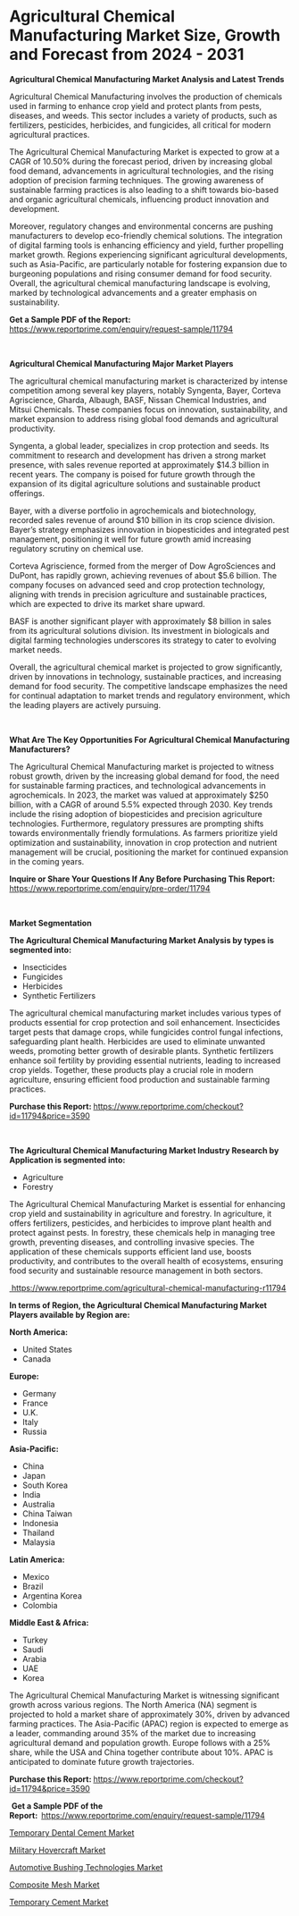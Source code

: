 <p><h1>Agricultural Chemical Manufacturing Market Size, Growth and Forecast from 2024 - 2031</h1></p><p><strong>Agricultural Chemical Manufacturing Market Analysis and Latest Trends</strong></p>
<p><p>Agricultural Chemical Manufacturing involves the production of chemicals used in farming to enhance crop yield and protect plants from pests, diseases, and weeds. This sector includes a variety of products, such as fertilizers, pesticides, herbicides, and fungicides, all critical for modern agricultural practices.</p><p>The Agricultural Chemical Manufacturing Market is expected to grow at a CAGR of 10.50% during the forecast period, driven by increasing global food demand, advancements in agricultural technologies, and the rising adoption of precision farming techniques. The growing awareness of sustainable farming practices is also leading to a shift towards bio-based and organic agricultural chemicals, influencing product innovation and development.</p><p>Moreover, regulatory changes and environmental concerns are pushing manufacturers to develop eco-friendly chemical solutions. The integration of digital farming tools is enhancing efficiency and yield, further propelling market growth. Regions experiencing significant agricultural developments, such as Asia-Pacific, are particularly notable for fostering expansion due to burgeoning populations and rising consumer demand for food security. Overall, the agricultural chemical manufacturing landscape is evolving, marked by technological advancements and a greater emphasis on sustainability.</p></p>
<p><strong>Get a Sample PDF of the Report:&nbsp;</strong> <a href="https://www.reportprime.com/enquiry/request-sample/11794?utm_campaign=62&utm_medium=2&utm_source=Github&utm_content=ia&utm_term=24122024&utm_id=agricultural-chemical-manufacturing">https://www.reportprime.com/enquiry/request-sample/11794</a></p>
<p>&nbsp;</p>
<p><strong>Agricultural Chemical Manufacturing Major Market Players</strong></p>
<p><p>The agricultural chemical manufacturing market is characterized by intense competition among several key players, notably Syngenta, Bayer, Corteva Agriscience, Gharda, Albaugh, BASF, Nissan Chemical Industries, and Mitsui Chemicals. These companies focus on innovation, sustainability, and market expansion to address rising global food demands and agricultural productivity.</p><p>Syngenta, a global leader, specializes in crop protection and seeds. Its commitment to research and development has driven a strong market presence, with sales revenue reported at approximately $14.3 billion in recent years. The company is poised for future growth through the expansion of its digital agriculture solutions and sustainable product offerings.</p><p>Bayer, with a diverse portfolio in agrochemicals and biotechnology, recorded sales revenue of around $10 billion in its crop science division. Bayer’s strategy emphasizes innovation in biopesticides and integrated pest management, positioning it well for future growth amid increasing regulatory scrutiny on chemical use.</p><p>Corteva Agriscience, formed from the merger of Dow AgroSciences and DuPont, has rapidly grown, achieving revenues of about $5.6 billion. The company focuses on advanced seed and crop protection technology, aligning with trends in precision agriculture and sustainable practices, which are expected to drive its market share upward.</p><p>BASF is another significant player with approximately $8 billion in sales from its agricultural solutions division. Its investment in biologicals and digital farming technologies underscores its strategy to cater to evolving market needs.</p><p>Overall, the agricultural chemical market is projected to grow significantly, driven by innovations in technology, sustainable practices, and increasing demand for food security. The competitive landscape emphasizes the need for continual adaptation to market trends and regulatory environment, which the leading players are actively pursuing.</p></p>
<p>&nbsp;</p>
<p><strong>What Are The Key Opportunities For Agricultural Chemical Manufacturing Manufacturers?</strong></p>
<p><p>The Agricultural Chemical Manufacturing market is projected to witness robust growth, driven by the increasing global demand for food, the need for sustainable farming practices, and technological advancements in agrochemicals. In 2023, the market was valued at approximately $250 billion, with a CAGR of around 5.5% expected through 2030. Key trends include the rising adoption of biopesticides and precision agriculture technologies. Furthermore, regulatory pressures are prompting shifts towards environmentally friendly formulations. As farmers prioritize yield optimization and sustainability, innovation in crop protection and nutrient management will be crucial, positioning the market for continued expansion in the coming years.</p></p>
<p><strong>Inquire or Share Your Questions If Any Before Purchasing This Report:</strong> <a href="https://www.reportprime.com/enquiry/pre-order/11794?utm_campaign=62&utm_medium=2&utm_source=Github&utm_content=ia&utm_term=24122024&utm_id=agricultural-chemical-manufacturing">https://www.reportprime.com/enquiry/pre-order/11794</a></p>
<p>&nbsp;</p>
<p><strong>Market Segmentation</strong></p>
<p><strong>The Agricultural Chemical Manufacturing Market Analysis by types is segmented into:</strong></p>
<p><ul><li>Insecticides</li><li>Fungicides</li><li>Herbicides</li><li>Synthetic Fertilizers</li></ul></p>
<p><p>The agricultural chemical manufacturing market includes various types of products essential for crop protection and soil enhancement. Insecticides target pests that damage crops, while fungicides control fungal infections, safeguarding plant health. Herbicides are used to eliminate unwanted weeds, promoting better growth of desirable plants. Synthetic fertilizers enhance soil fertility by providing essential nutrients, leading to increased crop yields. Together, these products play a crucial role in modern agriculture, ensuring efficient food production and sustainable farming practices.</p></p>
<p><strong>Purchase this Report:&nbsp;</strong><a href="https://www.reportprime.com/checkout?id=11794&price=3590&utm_campaign=62&utm_medium=2&utm_source=Github&utm_content=ia&utm_term=24122024&utm_id=agricultural-chemical-manufacturing">https://www.reportprime.com/checkout?id=11794&price=3590</a></p>
<p>&nbsp;</p>
<p><strong>The Agricultural Chemical Manufacturing Market Industry Research by Application is segmented into:</strong></p>
<p><ul><li>Agriculture</li><li>Forestry</li></ul></p>
<p><p>The Agricultural Chemical Manufacturing Market is essential for enhancing crop yield and sustainability in agriculture and forestry. In agriculture, it offers fertilizers, pesticides, and herbicides to improve plant health and protect against pests. In forestry, these chemicals help in managing tree growth, preventing diseases, and controlling invasive species. The application of these chemicals supports efficient land use, boosts productivity, and contributes to the overall health of ecosystems, ensuring food security and sustainable resource management in both sectors.</p></p>
<p><a href="https://www.reportprime.com/agricultural-chemical-manufacturing-r11794?utm_campaign=62&utm_medium=2&utm_source=Github&utm_content=ia&utm_term=24122024&utm_id=agricultural-chemical-manufacturing">&nbsp;https://www.reportprime.com/agricultural-chemical-manufacturing-r11794</a></p>
<p><strong>In terms of Region, the Agricultural Chemical Manufacturing Market Players available by Region are:</strong></p>
<p>
    <p> <strong> North America: </strong>
        <ul>
            <li>United States</li>
            <li>Canada</li>
        </ul>
        </p> 
    <p> <strong> Europe: </strong>
        <ul>
            <li>Germany</li>
            <li>France</li>
            <li>U.K.</li>
            <li>Italy</li>
            <li>Russia</li>
        </ul>
        </p> 
    <p> <strong> Asia-Pacific: </strong>
        <ul>
            <li>China</li>
            <li>Japan</li>
            <li>South Korea</li>
            <li>India</li>
            <li>Australia</li>
            <li>China Taiwan</li>
            <li>Indonesia</li>
            <li>Thailand</li>
            <li>Malaysia</li>
        </ul>
        </p> 
    <p> <strong> Latin America: </strong>
        <ul>
            <li>Mexico</li>
            <li>Brazil</li>
            <li>Argentina Korea</li>
            <li>Colombia</li>
        </ul>
        </p> 
    <p> <strong> Middle East & Africa: </strong>
        <ul>
            <li>Turkey</li>
            <li>Saudi</li>
            <li>Arabia</li>
            <li>UAE</li>
            <li>Korea</li>
        </ul>
    </p>
    </p>
<p><p>The Agricultural Chemical Manufacturing Market is witnessing significant growth across various regions. The North America (NA) segment is projected to hold a market share of approximately 30%, driven by advanced farming practices. The Asia-Pacific (APAC) region is expected to emerge as a leader, commanding around 35% of the market due to increasing agricultural demand and population growth. Europe follows with a 25% share, while the USA and China together contribute about 10%. APAC is anticipated to dominate future growth trajectories.</p></p>
<p><strong>Purchase this Report: </strong><a href="https://www.reportprime.com/checkout?id=11794&price=3590&utm_campaign=62&utm_medium=2&utm_source=Github&utm_content=ia&utm_term=24122024&utm_id=agricultural-chemical-manufacturing">https://www.reportprime.com/checkout?id=11794&price=3590</a></p>
<p>&nbsp;<strong>Get a Sample PDF of the Report:&nbsp;&nbsp;</strong><a href="https://www.reportprime.com/enquiry/request-sample/11794?utm_campaign=62&utm_medium=2&utm_source=Github&utm_content=ia&utm_term=24122024&utm_id=agricultural-chemical-manufacturing">https://www.reportprime.com/enquiry/request-sample/11794</a></p>
<p><strong></strong></p>
<p><p><a href="https://www.linkedin.com/pulse/examining-temporary-dental-cement-market-growth-size-trends-dnftf?utm_campaign=62&utm_medium=2&utm_source=Github&utm_content=ia&utm_term=24122024&utm_id=agricultural-chemical-manufacturing">Temporary Dental Cement Market</a></p><p><a href="https://github.com/manesros8/Market-Research-Report-List-1/blob/main/military-hovercraft-market.md?utm_campaign=62&utm_medium=2&utm_source=Github&utm_content=ia&utm_term=24122024&utm_id=agricultural-chemical-manufacturing">Military Hovercraft Market</a></p><p><a href="https://github.com/WashimHussain441/Market-Research-Report-List-1/blob/main/automotive-bushing-technologies-market.md?utm_campaign=62&utm_medium=2&utm_source=Github&utm_content=ia&utm_term=24122024&utm_id=agricultural-chemical-manufacturing">Automotive Bushing Technologies Market</a></p><p><a href="https://www.linkedin.com/pulse/composite-mesh-market-study-forecasted-cagr-106-serving-core-3cbuf?utm_campaign=62&utm_medium=2&utm_source=Github&utm_content=ia&utm_term=24122024&utm_id=agricultural-chemical-manufacturing">Composite Mesh Market</a></p><p><a href="https://www.linkedin.com/pulse/exploring-growth-potential-temporary-cement-market-size-share-ldpzf?utm_campaign=62&utm_medium=2&utm_source=Github&utm_content=ia&utm_term=24122024&utm_id=agricultural-chemical-manufacturing">Temporary Cement Market</a></p></p>